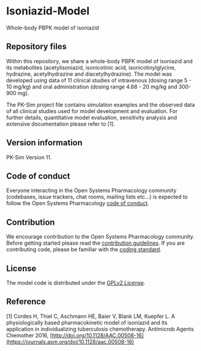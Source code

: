 # Isoniazid-Model
Whole-body PBPK model of isoniazid

## Repository files
Within this repository, we share a whole-body PBPK model of isoniazid and its metabolites (acetylisoniazid, isonicotinic acid, isonicotinylglycine, hydrazine, acetylhydrazine and diacetylhydrazine). The model was developed using data of 11 clinical studies of intravenous (dosing range 5 - 10 mg/kg) and oral administration (dosing range 4.68 - 20 mg/kg and 300-900 mg).

The PK-Sim project file contains simulation examples and the observed data of all clinical studies used for model development and evaluation. For further details, quantitative model evaluation, sensitivity analysis and extensive documentation please refer to [1].

## Version information
PK-Sim Version 11.

## Code of conduct
Everyone interacting in the Open Systems Pharmacology community (codebases, issue trackers, chat rooms, mailing lists etc...) is expected to follow the Open Systems Pharmacology [code of conduct](https://github.com/Open-Systems-Pharmacology/Suite/blob/master/CODE_OF_CONDUCT.md#contributor-covenant-code-of-conduct).

## Contribution
We encourage contribution to the Open Systems Pharmacology community. Before getting started please read the [contribution guidelines](https://github.com/Open-Systems-Pharmacology/Suite/blob/master/CONTRIBUTING.md#ways-to-contribute). If you are contributing code, please be familiar with the [coding standard](https://github.com/Open-Systems-Pharmacology/Suite/blob/master/CODING_STANDARDS.md#visual-studio-settings).

## License
The model code is distributed under the [GPLv2 License](https://github.com/Open-Systems-Pharmacology/Suite/blob/develop/LICENSE).

## Reference
[1] Cordes H, Thiel C, Aschmann HE, Baier V, Blank LM, Kuepfer L. A physiologically based pharmacokinetic model of isoniazid and its application in individualizing tuberculosis chemotherapy. Antimicrob Agents Chemother 2016, [http://doi.org/10.1128/AAC.00508-16](https://journals.asm.org/doi/10.1128/aac.00508-16)
